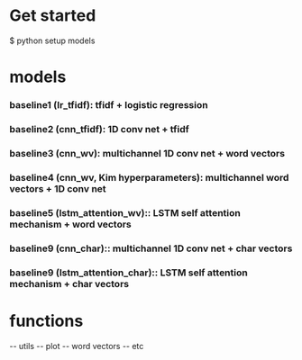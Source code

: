 # Get started

$ python setup models


# models

### baseline1 (lr_tfidf): tfidf + logistic regression

### baseline2 (cnn_tfidf): 1D conv net + tfidf

### baseline3 (cnn_wv): multichannel 1D conv net + word vectors

### baseline4 (cnn_wv, Kim hyperparameters): multichannel word vectors + 1D conv net

### baseline5 (lstm_attention_wv):: LSTM self attention mechanism + word vectors

### baseline9 (cnn_char):: multichannel 1D conv net + char vectors

### baseline9 (lstm_attention_char):: LSTM self attention mechanism + char vectors

# functions

-- utils
-- plot
-- word vectors
-- etc

